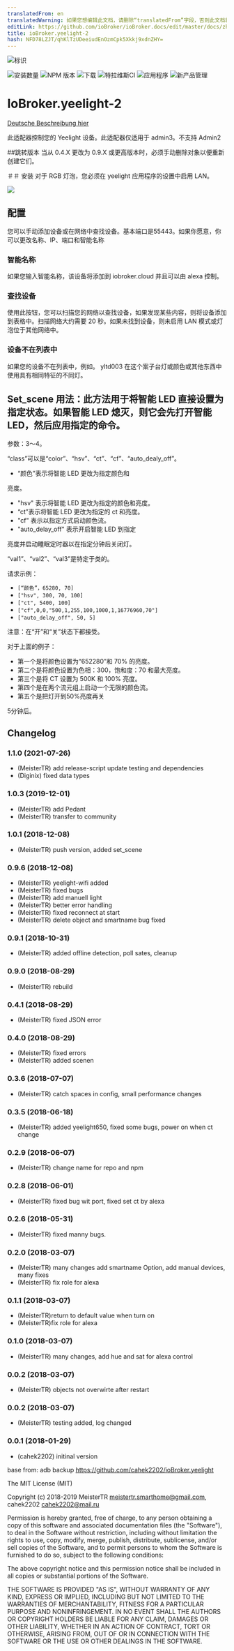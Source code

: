 ```yaml
---
translatedFrom: en
translatedWarning: 如果您想编辑此文档，请删除“translatedFrom”字段，否则此文档将再次自动翻译
editLink: https://github.com/ioBroker/ioBroker.docs/edit/master/docs/zh-cn/adapterref/iobroker.yeelight-2/README.md
title: ioBroker.yeelight-2
hash: NFD78LZJT/qhKlTzUDeeiudEnOzmCpk5Xkkj9xdnZHY=
---
```

![标识](../../../en/adapterref/iobroker.yeelight-2/admin/yeelight.png)

![安装数量](http://iobroker.live/badges/yeelight-2-stable.svg)
![NPM 版本](http://img.shields.io/npm/v/iobroker.yeelight-2.svg)
![下载](https://img.shields.io/npm/dm/iobroker.yeelight-2.svg)
![特拉维斯CI](https://api.travis-ci.org/MeisterTR/ioBroker.yeelight-2.svg?branch=master)
![应用程序](https://ci.appveyor.com/api/projects/status/github/MeisterTR/ioBroker.yeelight-2?branch=master&svg=true)
![新产品管理](https://nodei.co/npm/iobroker.yeelight-2.png?downloads=true)

# IoBroker.yeelight-2
[Deutsche Beschreibung hier](README_de.md)

此适配器控制您的 Yeelight 设备。此适配器仅适用于 admin3。不支持 Admin2

##跳转版本
当从 0.4.X 更改为 0.9.X 或更高版本时，必须手动删除对象以便重新创建它们。

＃＃ 安装
对于 RGB 灯泡，您必须在 yeelight 应用程序的设置中启用 LAN。

![](../../../en/adapterref/iobroker.yeelight-2/admin/lan.jpg)

## 配置
您可以手动添加设备或在网络中查找设备。基本端口是55443。如果你愿意，你可以更改名称、IP、端口和智能名称

### 智能名称
如果您输入智能名称，该设备将添加到 iobroker.cloud 并且可以由 alexa 控制。

### 查找设备
使用此按钮，您可以扫描您的网络以查找设备，如果发现某些内容，则将设备添加到表格中。扫描网络大约需要 20 秒。如果未找到设备，则未启用 LAN 模式或灯泡位于其他网络中。

### 设备不在列表中
如果您的设备不在列表中，例如。 yltd003 在这个案子台灯或颜色或其他东西中使用具有相同特征的不同灯。

## Set_scene 用法：此方法用于将智能 LED 直接设置为指定状态。如果智能 LED 熄灭，则它会先打开智能 LED，然后应用指定的命令。
参数：3～4。

 “class”可以是“color”、“hsv”、“ct”、“cf”、“auto_dealy_off”。

- “颜色”表示将智能 LED 更改为指定颜色和

亮度。

- "hsv" 表示将智能 LED 更改为指定的颜色和亮度。
- “ct”表示将智能 LED 更改为指定的 ct 和亮度。
- "cf" 表示以指定方式启动颜色流。
- "auto_delay_off" 表示开启智能 LED 到指定

亮度并启动睡眠定时器以在指定分钟后关闭灯。

 “val1”、“val2”、“val3”是特定于类的。

请求示例：

- ``[“颜色”，65280, 70]``
- ``["hsv", 300, 70, 100]``
- ``["ct", 5400, 100]``
- ``["cf",0,0,"500,1,255,100,1000,1,16776960,70"]``
- ``["auto_delay_off", 50, 5]``

注意：在“开”和“关”状态下都接受。

 对于上面的例子：

 - 第一个是将颜色设置为“652280”和 70% 的亮度。
 - 第二个是将颜色设置为色相：300，饱和度：70 和最大亮度。
 - 第三个是将 CT 设置为 500K 和 100% 亮度。
 - 第四个是在两个流元组上启动一个无限的颜色流。
 - 第五个是把灯开到50%亮度再关

5分钟后。

## Changelog
### 1.1.0 (2021-07-26)
* (MeisterTR) add release-script update testing and dependencies
* (Diginix) fixed data types
### 1.0.3 (2019-12-01)
* (MeisterTR) add Pedant
* (MeisterTR) transfer to community
### 1.0.1 (2018-12-08)
* (MeisterTR) push version, added set_scene
### 0.9.6 (2018-12-08)
* (MeisterTR) yeelight-wifi added
* (MeisterTR) fixed  bugs
* (MeisterTR) add manuell light
* (MeisterTR) better error handling
* (MeisterTR) fixed reconnect at start
* (MeisterTR) delete object and smartname bug fixed
### 0.9.1 (2018-10-31)
* (MeisterTR) added offline detection, poll sates, cleanup
### 0.9.0 (2018-08-29)
* (MeisterTR) rebuild
### 0.4.1 (2018-08-29)
* (MeisterTR) fixed JSON error
### 0.4.0 (2018-08-29)
* (MeisterTR) fixed errors
* (MeisterTR) added scenen
### 0.3.6 (2018-07-07)
* (MeisterTR) catch spaces in config, small performance changes
### 0.3.5 (2018-06-18)
* (MeisterTR) added yeelight650, fixed some bugs, power on when ct change
### 0.2.9 (2018-06-07)
* (MeisterTR) change name for repo and npm
### 0.2.8 (2018-06-01)
* (MeisterTR) fixed bug wit port, fixed set ct by alexa
### 0.2.6 (2018-05-31)
* (MeisterTR) fixed manny bugs.
### 0.2.0 (2018-03-07)
* (MeisterTR) many changes add smartname Option, add manual devices, many fixes
* (MeisterTR) fix role for alexa
### 0.1.1 (2018-03-07)
* (MeisterTR)return to default value when turn on
* (MeisterTR)fix role for alexa
### 0.1.0 (2018-03-07)
* (MeisterTR) many changes, add hue and sat for alexa control
### 0.0.2 (2018-03-07)
* (MeisterTR) objects not overwirte after restart
### 0.0.2 (2018-03-07)
* (MeisterTR) testing added, log changed
### 0.0.1 (2018-01-29)
* (cahek2202) initinal version



base from: adb backup https://github.com/cahek2202/ioBroker.yeelight

The MIT License (MIT)

Copyright (c) 2018-2019 MeisterTR <meistertr.smarthome@gmail.com>, cahek2202 <cahek2202@mail.ru>

Permission is hereby granted, free of charge, to any person obtaining a copy
of this software and associated documentation files (the "Software"), to deal
in the Software without restriction, including without limitation the rights
to use, copy, modify, merge, publish, distribute, sublicense, and/or sell
copies of the Software, and to permit persons to whom the Software is
furnished to do so, subject to the following conditions:

The above copyright notice and this permission notice shall be included in
all copies or substantial portions of the Software.

THE SOFTWARE IS PROVIDED "AS IS", WITHOUT WARRANTY OF ANY KIND, EXPRESS OR
IMPLIED, INCLUDING BUT NOT LIMITED TO THE WARRANTIES OF MERCHANTABILITY,
FITNESS FOR A PARTICULAR PURPOSE AND NONINFRINGEMENT. IN NO EVENT SHALL THE
AUTHORS OR COPYRIGHT HOLDERS BE LIABLE FOR ANY CLAIM, DAMAGES OR OTHER
LIABILITY, WHETHER IN AN ACTION OF CONTRACT, TORT OR OTHERWISE, ARISING FROM,
OUT OF OR IN CONNECTION WITH THE SOFTWARE OR THE USE OR OTHER DEALINGS IN
THE SOFTWARE.
